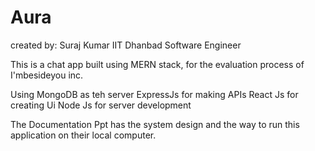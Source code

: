# Aura

created by:
Suraj Kumar
IIT Dhanbad
Software Engineer

This is a chat app built using MERN stack, for the evaluation process of I'mbesideyou  inc. 

Using MongoDB as teh server
ExpressJs for making APIs
React Js for creating Ui 
Node Js for server development

The Documentation Ppt has the system design and the way to run this application on their local computer.
